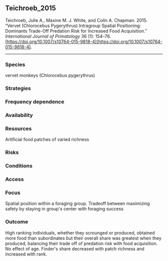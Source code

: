 ## Teichroeb_2015

Teichroeb, Julie A., Maxine M. J. White, and Colin A. Chapman. 2015. “Vervet (Chlorocebus Pygerythrus) Intragroup Spatial Positioning: Dominants Trade-Off Predation Risk for Increased Food Acquisition.” _International Journal of Primatology_ 36 (1): 154–76. [https://doi.org/10.1007/s10764-015-9818-4](https://doi.org/10.1007/s10764-015-9818-4).

---

### Species
vervet monkeys (Chlorocebus pygerythrus)

### Strategies

### Frequency dependence

### Availability

### Resources
Artificial food patches of varied richness

### Risks

### Conditions

### Access

### Focus
Spatial position within a foraging group. Tradeoff between maximizing safety by staying in group's center with foraging success

### Outcome
High ranking individuals, whether they scrounged or produced, obtained more food than subordinates but their overall share was greatest when they produced, balancing their trade off of predation risk with food acquisition. No effect of age. Finder's share decreased with patch richness and increased with rank. 


